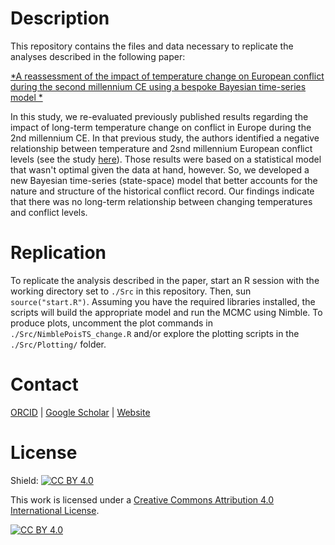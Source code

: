 # Description

This repository contains the files and data necessary to replicate the analyses described in the following paper:

[*A reassessment of the impact of temperature change on
European conflict during the second millennium CE using a bespoke
Bayesian time-series model
*](https://doi.org/10.1007/s10584-021-03022-2)

In this study, we re-evaluated previously published results regarding the impact of long-term temperature change on conflict in Europe during the 2nd millennium CE. In that previous study, the authors identified a negative relationship between temperature and 2snd millennium European conflict levels (see the study [here](https://dx.doi.org/10.1007/s10584-009-9659-2)). Those results were based on a statistical model that wasn't optimal given the data at hand, however. So, we developed a new Bayesian time-series (state-space) model that better accounts for the nature and structure of the historical conflict record. Our findings indicate that there was no long-term relationship between changing temperatures and conflict levels.

# Replication
To replicate the analysis described in the paper, start an R session with the working directory set to `./Src` in this repository. Then, sun `source("start.R")`. Assuming you have the required libraries installed, the scripts will build the appropriate model and run the MCMC using Nimble. To produce plots, uncomment the plot commands in `./Src/NimblePoisTS_change.R` and/or explore the plotting scripts in the `./Src/Plotting/` folder.

# Contact

[ORCID](https://orcid.org/0000-0001-7463-8638) |
[Google Scholar](https://scholar.google.com/citations?hl=en&user=0ZG-6CsAAAAJ) |
[Website](https://wccarleton.me)

# License

Shield: [![CC BY 4.0][cc-by-shield]][cc-by]

This work is licensed under a
[Creative Commons Attribution 4.0 International License][cc-by].

[![CC BY 4.0][cc-by-image]][cc-by]

[cc-by]: http://creativecommons.org/licenses/by/4.0/
[cc-by-image]: https://i.creativecommons.org/l/by/4.0/88x31.png
[cc-by-shield]: https://img.shields.io/badge/License-CC%20BY%204.0-lightgrey.svg
